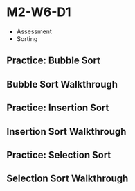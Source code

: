 # M2-W6-D1

- Assessment 
- Sorting

## Practice: Bubble Sort

## Bubble Sort Walkthrough

## Practice: Insertion Sort

## Insertion Sort Walkthrough

## Practice: Selection Sort

## Selection Sort Walkthrough


